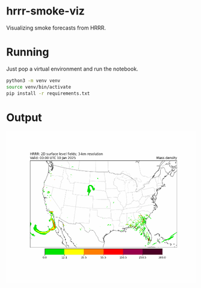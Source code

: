 # hrrr-smoke-viz
Visualizing smoke forecasts from HRRR.

# Running
Just pop a virtual environment and run the notebook.

```bash
python3 -m venv venv
source venv/bin/activate
pip install -r requirements.txt
```
# Output
![](images/full_forecast.gif)
